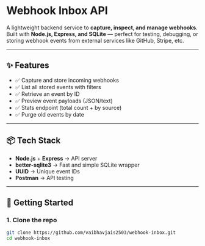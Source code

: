 # Webhook Inbox API

A lightweight backend service to **capture, inspect, and manage webhooks**.  
Built with **Node.js, Express, and SQLite** — perfect for testing, debugging, or storing webhook events from external services like GitHub, Stripe, etc.

---

## ✨ Features
- ✅ Capture and store incoming webhooks  
- ✅ List all stored events with filters  
- ✅ Retrieve an event by ID  
- ✅ Preview event payloads (JSON/text)  
- ✅ Stats endpoint (total count + by source)  
- ✅ Purge old events by date  

---

## 📦 Tech Stack
- **Node.js** + **Express** → API server  
- **better-sqlite3** → Fast and simple SQLite wrapper  
- **UUID** → Unique event IDs  
- **Postman** → API testing  

---

## 🚀 Getting Started

### 1. Clone the repo
```bash
git clone https://github.com/vaibhavjais2503/webhook-inbox.git
cd webhook-inbox
